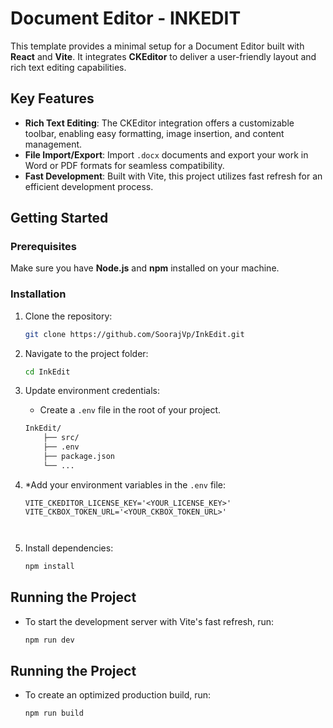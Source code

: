 # Document Editor - INKEDIT

This template provides a minimal setup for a Document Editor built with **React** and **Vite**. It integrates **CKEditor** to deliver a user-friendly layout and rich text editing capabilities.

## Key Features

- **Rich Text Editing**: The CKEditor integration offers a customizable toolbar, enabling easy formatting, image insertion, and content management.
- **File Import/Export**: Import `.docx` documents and export your work in Word or PDF formats for seamless compatibility.
- **Fast Development**: Built with Vite, this project utilizes fast refresh for an efficient development process.

## Getting Started

### Prerequisites

Make sure you have **Node.js** and **npm** installed on your machine.

### Installation

1. Clone the repository:
   ```bash
   git clone https://github.com/SoorajVp/InkEdit.git

2. Navigate to the project folder:
   ```bash
   cd InkEdit

2. Update environment credentials:
    - Create a `.env` file in the root of your project.
    ```bash
    InkEdit/
        ├── src/
        ├── .env
        ├── package.json
        └── ...
   
3. *Add your environment variables in the `.env` file:

    ```plaintext
    VITE_CKEDITOR_LICENSE_KEY='<YOUR_LICENSE_KEY>'
    VITE_CKBOX_TOKEN_URL='<YOUR_CKBOX_TOKEN_URL>'



5. Install dependencies:
   ```bash
   npm install

## Running the Project

- To start the development server with Vite's fast refresh, run:

    ```bash
    npm run dev

## Running the Project

- To create an optimized production build, run:

    ```bash
    npm run build